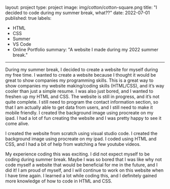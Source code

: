 layout: project
type: project
image: img/cotton/cotton-square.png
title: "I decided to code during my summer break, what??"
date: 2022-07-01
published: true
labels:
  - HTML
  - CSS
  - Summer
  - VS Code
  - Online Portfolio
summary: "A website I made during my 2022 summer break."
---

During my summer break, I decided to create a website for myself during my free time. I wanted to create a website because I thought it would be great to show companies my programming skills. This is a great way to show companies my website making/coding skills (HTML/CSS), and it’s way cooler than just a simple resume. I was also just bored, and I wanted to freshen up my HTML and CSS. The website is still in progress, and it’s not quite complete. I still need to program the contact information section, so that I am actually able to get data from users, and I still need to make it mobile friendly. I created the background image using procreate on my ipad. I had a lot of fun creating the website and I was pretty happy to see it come alive. 

I created the website from scratch using visual studio code. I created the background image using procreate on my ipad. I coded using HTML and CSS, and I had a bit of help from watching a few youtube videos. 

My experience coding this was exciting. I did not expect myself to be coding during summer break. Maybe I was so bored that I was like why not code myself a website that would be beneficial for me in the future, and I did it! I am proud of myself, and I will continue to work on this website when I have time again. I learned a lot while coding this, and I definitely gained more knowledge of how to code in HTML and CSS.
